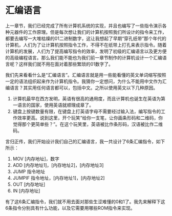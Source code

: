 # 汇编语言

上一章节，我们已经完成了所有计算机系统的实现，并且也编写了一些指令演示各种元器件的工作原理。但是每次想让我们的计算机按照我们所设计的指令来工作，都要去编写一大堆枯燥的01二进制数字，这让我想起了早期“穿孔纸带”那个年代的计算机，人们为了让计算机按照指令工作，不得不在纸带上打孔来表示指令。随着计算机的发展，人们为了提高编写指令的效率，发明了初级的汇编语言以及更方便的高级编程语言。那么我们能不能也为我们前一章节制作的计算机设计一个汇编语言呢？这样我们就不用在面对着那些繁琐的01数字了。

我们先来看看什么是“汇编语言”。汇编语言就是用一些能看懂的英文单词缩写按照一定的语法组织起来作为计算机指令。我猜你一定想问，为什么不能用中文作为汇编语言？其实用任何语言都可以，包括中文。之所以使用英文以下几种原因。
1. 计算机最早在西方发明，英语有很高的通用度，而且计算机也诞生在英语为第一语言的国家，使用英语就顺理成章了。
2. 键盘上按键数量有限，在键盘上打英语字母不需要经过输入法，编写指令的工作效率更高。说到这里，开个玩笑“给你一支笔，让你画条形码和二维码，你觉得那个更简单些？”。在这个玩笑里，英语被比作条形码，汉语被比作二维码。

言归正传，我们开始设计我们自己的汇编语言，我一共设计了6条汇编指令，如下所示：

1. MOV [内存地址]，数字
2. ADD [内存地址1]，[内存地址2]，[内存地址3]
3. JUMP 指令地址
4. JUMPIF 指令地址，[内存地址1]，[内存地址2]
5. OUT [内存地址]
6. IN [内存地址]

有了这6条汇编指令，我们就不用去面对那些生涩难懂的0和1了。我先来解释下这6条指令分别具有什么功能，以及它需要用哪些ROM指令来实现。
